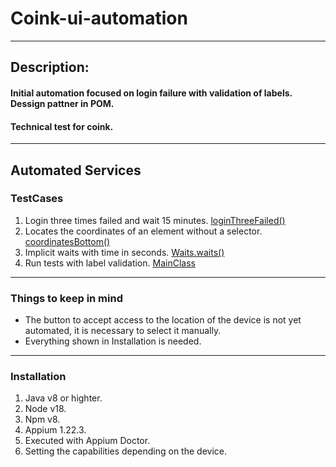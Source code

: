 # Coink-ui-automation
***
## Description:
#### Initial automation focused on login failure with validation of labels. Dessign pattner in POM.
#### Technical test for coink.
***
## Automated Services
### TestCases
1. Login three times failed and wait 15 minutes. [loginThreeFailed()](#Test.java)
2. Locates the coordinates of an element without a selector. [coordinatesBottom()](#Coordinates.java)
3. Implicit waits with time in seconds. [Waits.waits()](#Waits.java)
4. Run tests with label validation. [MainClass](#Test.java)

***
### Things to keep in mind
* The button to accept access to the location of the device is not yet automated, it is necessary to select it manually.
* Everything shown in Installation is needed.
***
### Installation
1. Java v8 or highter.
2. Node v18.
3. Npm v8.
4. Appium 1.22.3.
5. Executed with Appium Doctor.
6. Setting the capabilities depending on the device.